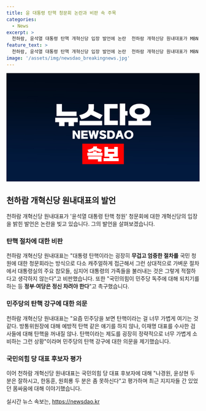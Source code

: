 ```yaml
---
title: 윤 대통령 탄핵 청문회 논란과 비판 속 주목
categories:
  - News
excerpt: >
  천하람, 윤석열 대통령 탄핵 개혁신당 입장 발언에 논란  천하람 개혁신당 원내대표가 MBN 유튜브 지하세계-나는 정치인이다에 출연해 윤석열 대통령 탄핵 청문회에 대한 입장을 밝혔다. 그는 탄핵 절차를 캐주얼하게 다루는 것에 대해 비판하며, 정부와 여당에 대한 경고도 주었다. 이에 대한 논란이 예상되고 있다. 또한, 김건희 여사 명품 가방 수수 의혹과 국민의힘 당 대표 후보자에 대한 발언도 함께 덧붙였다.
feature_text: >
  천하람, 윤석열 대통령 탄핵 개혁신당 입장 발언에 논란  천하람 개혁신당 원내대표가 MBN 유튜브 지하세계-나는 정치인이다에 출연해 윤석열 대통령 탄핵 청문회에 대한 입장을 밝혔다. 그는 탄핵 절차를 캐주얼하게 다루는 것에 대해 비판하며, 정부와 여당에 대한 경고도 주었다. 이에 대한 논란이 예상되고 있다. 또한, 김건희 여사 명품 가방 수수 의혹과 국민의힘 당 대표 후보자에 대한 발언도 함께 덧붙였다.
image: '/assets/img/newsdao_breakingnews.jpg'
---
```


<p><img src="/assets/img/newsdao_breakingnews.jpg" alt="implanttips 속보" /></p>

<h2 data-ke-size="size26">천하람 개혁신당 원내대표의 발언</h2>

<p data-ke-size="size16">천하람 개혁신당 원내대표가 '윤석열 대통령 탄핵 청원' 청문회에 대한 개혁신당의 입장을 밝힌 발언은 논란을 빚고 있습니다. 그의 발언을 살펴보겠습니다.</p>

<h3>탄핵 절차에 대한 비판</h3>

<p data-ke-size="size16">천하람 개혁신당 원내대표는 "대통령 탄핵이라는 굉장히 <b>무겁고 엄중한 절차를</b> 국민 청원에 대한 청문회라는 방식으로 다소 캐주얼하게 접근해서 그런 상대적으로 가벼운 절차에서 대통령실의 주요 참모들, 심지어 대통령의 가족들을 불러내는 것은 그렇게 적절하다고 생각하지 않는다"고 비판했습니다. 또한 "국민의힘이 민주당 독주에 대해 되치기를 하는 등 <b>정부·여당은 정신 차려야 한다</b>"고 촉구했습니다.</p>

<h3>민주당의 탄핵 강구에 대한 의문</h3>

<p data-ke-size="size16">천하람 개혁신당 원내대표는 "요즘 민주당을 보면 탄핵이라는 걸 너무 가볍게 여기는 것 같다. 방통위원장에 대해 예방적 탄핵 같은 얘기를 하지 않나, 이재명 대표를 수사한 검사들에 대해 탄핵을 꺼내질 않나. 탄핵이라는 제도를 굉장히 정략적으로 너무 가볍게 소비하는 그런 상황"이라며 민주당의 탄핵 강구에 대한 의문을 제기했습니다.</p>

<h3>국민의힘 당 대표 후보자 평가</h3>

<p data-ke-size="size16">이어 천하람 개혁신당 원내대표는 국민의힘 당 대표 후보자에 대해 "나경원, 윤상현 두 분은 잘하시고, 한동훈, 원희룡 두 분은 좀 못하신다"고 평가하며 최근 지지자들 간 있었던 몸싸움에 대해 이야기했습니다.</p>
실시간 뉴스 속보는, <a href="https://newsdao.kr" rel="dofollow">https://newsdao.kr</a>



